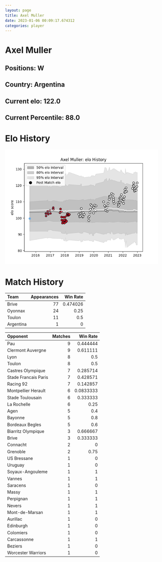 ```yaml
---  
layout: page  
title: Axel Muller  
date: 2023-01-06 00:09:17.674312  
categories: player  
---
```

# Axel Muller

## Positions: W

## Country: Argentina

## Current elo: 122.0

## Current Percentile: 88.0

# Elo History


![elo history](history_AxelMuller.png)
# Match History


| Team      |   Appearances |   Win Rate |
|:----------|--------------:|-----------:|
| Brive     |            77 |   0.474026 |
| Oyonnax   |            24 |   0.25     |
| Toulon    |            11 |   0.5      |
| Argentina |             1 |   0        |

| Opponent             |   Matches |   Win Rate |
|:---------------------|----------:|-----------:|
| Pau                  |         9 |  0.444444  |
| Clermont Auvergne    |         9 |  0.611111  |
| Lyon                 |         8 |  0.5       |
| Toulon               |         8 |  0.5       |
| Castres Olympique    |         7 |  0.285714  |
| Stade Francais Paris |         7 |  0.428571  |
| Racing 92            |         7 |  0.142857  |
| Montpellier Herault  |         6 |  0.0833333 |
| Stade Toulousain     |         6 |  0.333333  |
| La Rochelle          |         6 |  0.25      |
| Agen                 |         5 |  0.4       |
| Bayonne              |         5 |  0.8       |
| Bordeaux Begles      |         5 |  0.6       |
| Biarritz Olympique   |         3 |  0.666667  |
| Brive                |         3 |  0.333333  |
| Connacht             |         2 |  0         |
| Grenoble             |         2 |  0.75      |
| US Bressane          |         1 |  0         |
| Uruguay              |         1 |  0         |
| Soyaux-Angouleme     |         1 |  1         |
| Vannes               |         1 |  1         |
| Saracens             |         1 |  0         |
| Massy                |         1 |  1         |
| Perpignan            |         1 |  1         |
| Nevers               |         1 |  1         |
| Mont-de-Marsan       |         1 |  1         |
| Aurillac             |         1 |  0         |
| Edinburgh            |         1 |  0         |
| Colomiers            |         1 |  0         |
| Carcassonne          |         1 |  1         |
| Beziers              |         1 |  0         |
| Worcester Warriors   |         1 |  0         |